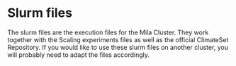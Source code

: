 # Slurm files
The slurm files are the execution files for the Mila Cluster. They work together with the Scaling experiments files as well as the official ClimateSet Repository. If you would like to use these slurm files on another cluster, you will probably need to adapt the files accordingly. 